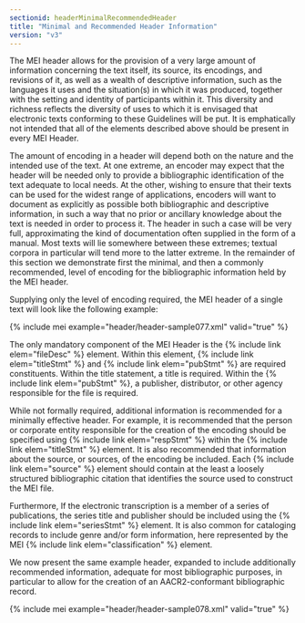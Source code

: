 ```yaml
---
sectionid: headerMinimalRecommendedHeader
title: "Minimal and Recommended Header Information"
version: "v3"
---
```


The MEI header allows for the provision of a very large amount of information concerning the text itself, its source, its encodings, and revisions of it, as well as a wealth of descriptive information, such as the languages it uses and the situation(s) in which it was produced, together with the setting and identity of participants within it. This diversity and richness reflects the diversity of uses to which it is envisaged that electronic texts conforming to these Guidelines will be put. It is emphatically not intended that all of the elements described above should be present in every MEI Header.

The amount of encoding in a header will depend both on the nature and the intended use of the text. At one extreme, an encoder may expect that the header will be needed only to provide a bibliographic identification of the text adequate to local needs. At the other, wishing to ensure that their texts can be used for the widest range of applications, encoders will want to document as explicitly as possible both bibliographic and descriptive information, in such a way that no prior or ancillary knowledge about the text is needed in order to process it. The header in such a case will be very full, approximating the kind of documentation often supplied in the form of a manual. Most texts will lie somewhere between these extremes; textual corpora in particular will tend more to the latter extreme. In the remainder of this section we demonstrate first the minimal, and then a commonly recommended, level of encoding for the bibliographic information held by the MEI header.

Supplying only the level of encoding required, the MEI header of a single text will look like the following example:

{% include mei example="header/header-sample077.xml" valid="true" %}

The only mandatory component of the MEI Header is the {% include link elem="fileDesc" %} element. Within this element, {% include link elem="titleStmt" %} and {% include link elem="pubStmt" %} are required constituents. Within the title statement, a title is required. Within the {% include link elem="pubStmt" %}, a publisher, distributor, or other agency responsible for the file is required.

While not formally required, additional information is recommended for a minimally effective header. For example, it is recommended that the person or corporate entity responsible for the creation of the encoding should be specified using {% include link elem="respStmt" %} within the {% include link elem="titleStmt" %} element. It is also recommended that information about the source, or sources, of the encoding be included. Each {% include link elem="source" %} element should contain at the least a loosely structured bibliographic citation that identifies the source used to construct the MEI file.

Furthermore, If the electronic transcription is a member of a series of publications, the series title and publisher should be included using the {% include link elem="seriesStmt" %} element. It is also common for cataloging records to include genre and/or form information, here represented by the MEI {% include link elem="classification" %} element.

We now present the same example header, expanded to include additionally recommended information, adequate for most bibliographic purposes, in particular to allow for the creation of an AACR2-conformant bibliographic record.

{% include mei example="header/header-sample078.xml" valid="true" %}
